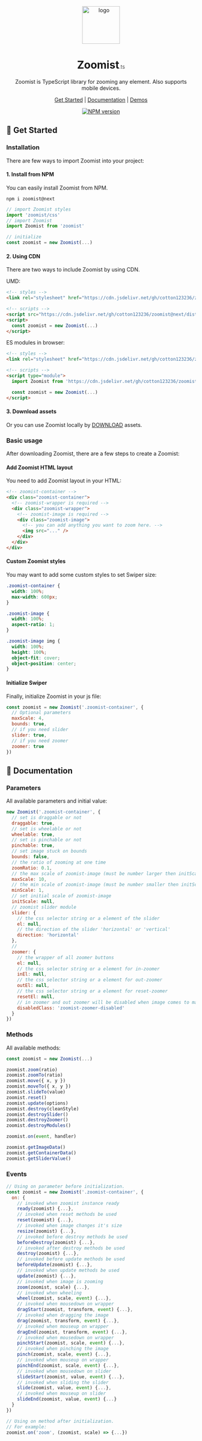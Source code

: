 <div align="center">
  <img src="https://i.imgur.com/fHxO8Fl.png" width="100px" height="100px" alt="logo" />
  <h1>Zoomist<span style="font-size: 14px; font-weight: 300;">.ts</span></h1>
  <p>Zoomist is TypeScript library for zooming any element. Also supports mobile devices.</p>
</div>

<p align="center">
  <a href="">Get Started</a> |
  <a href="">Documentation</a> |
  <a href="">Demos</a>
</p>

<div align="center">
  <a aria-label="NPM version" href="https://github.com/cotton123236/zoomist-ts">
    <img alt="NPM version" src="https://img.shields.io/badge/dynamic/json?url=https%3A%2F%2Fraw.githubusercontent.com%2Fcotton123236%2Fzoomist%2Fnext%2Fpackage.json&query=%24.version&style=for-the-badge&label=NPM&color=black" />
  </a>
</div>

## 🚀 Get Started

### Installation
There are few ways to import Zoomist into your project:

#### 1. Install from NPM
You can easily install Zoomist from NPM.
```
npm i zoomist@next
```

```js
// import Zoomist styles
import 'zoomist/css'
// import Zoomist
import Zoomist from 'zoomist'

// initialize
const zoomist = new Zoomist(...)
```

#### 2. Using CDN
There are two ways to include Zoomist by using CDN.

UMD:
```html
<!-- styles -->
<link rel="stylesheet" href="https://cdn.jsdelivr.net/gh/cotton123236/zoomist@next/dist/zoomist.css" />

<!-- scripts -->
<script src="https://cdn.jsdelivr.net/gh/cotton123236/zoomist@next/dist/zoomist.umd.js"></script>
<script>
  const zoomist = new Zoomist(...)
</script>
```
ES modules in browser:
```html
<!-- styles -->
<link rel="stylesheet" href="https://cdn.jsdelivr.net/gh/cotton123236/zoomist@next/dist/zoomist.css" />

<!-- scripts -->
<script type="module">
  import Zoomist from 'https://cdn.jsdelivr.net/gh/cotton123236/zoomist@next/dist/zoomist.js'

  const zoomist = new Zoomist(...)
</script>
```

#### 3. Download assets
Or you can use Zoomist locally by [DOWNLOAD](https://github.com/cotton123236/zoomist/archive/refs/heads/next.zip) assets.


### Basic usage
After downloading Zoomist, there are a few steps to create a Zoomist:

#### Add Zoomist HTML layout
You need to add Zoomist layout in your HTML:
```html
<!-- zoomist-container -->
<div class="zoomist-container">
  <!-- zoomist-wrapper is required -->
  <div class="zoomist-wrapper">
    <!-- zoomist-image is required -->
    <div class="zoomist-image">
      <!-- you can add anything you want to zoom here. -->
      <img src="..." />
    </div>
  </div>
</div>
```
#### Custom Zoomist styles
You may want to add some custom styles to set Swiper size:
```css
.zoomist-container {
  width: 100%;
  max-width: 600px;
}

.zoomist-image {
  width: 100%;
  aspect-ratio: 1;
}

.zoomist-image img {
  width: 100%;
  height: 100%;
  object-fit: cover;
  object-position: center;
}
```

#### Initialize Swiper
Finally, initialize Zoomist in your js file:
```js
const zoomist = new Zoomist('.zoomist-container', {
  // Optional parameters
  maxScale: 4,
  bounds: true,
  // if you need slider
  slider: true,
  // if you need zoomer
  zoomer: true
})
```


## 📖 Documentation

### Parameters
All available parameters and initial value:
```js
new Zoomist('.zoomist-container', {
  // set is draggable or not
  draggable: true,
  // set is wheelable or not
  wheelable: true,
  // set is pinchable or not
  pinchable: true,
  // set image stuck on bounds
  bounds: false,
  // the ratio of zooming at one time
  zoomRatio: 0.1,
  // the max scale of zoomist-image (must be number larger then initScale)
  maxScale: 10,
  // the min scale of zoomist-image (must be number smaller then initScale)
  minScale: 1,
  // set initial scale of zoomist-image
  initScale: null,
  // zoomist slider module
  slider: {
    // the css selector string or a element of the slider
    el: null,
    // the direction of the slider 'horizontal' or 'vertical'
    direction: 'horizontal'
  },
  //
  zoomer: {
    // the wrapper of all zoomer buttons
    el: null,
    // the css selector string or a element for in-zoomer
    inEl: null,
    // the css selector string or a element for out-zoomer
    outEl: null,
    // the css selector string or a element for reset-zoomer
    resetEl: null,
    // in zoomer and out zoomer will be disabled when image comes to maximin or minimum
    disabledClass: 'zoomist-zoomer-disabled'
  }
})
```

### Methods
All available methods:
```js
const zoomist = new Zoomist(...)

zoomist.zoom(ratio)
zoomist.zoomTo(ratio)
zoomist.move({ x, y })
zoomist.moveTo({ x, y })
zoomist.slideTo(value)
zoomist.reset()
zoomist.update(options)
zoomist.destroy(cleanStyle)
zoomist.destroySlider()
zoomist.destroyZoomer()
zoomist.destroyModules()

zoomist.on(event, handler)

zoomist.getImageData()
zoomist.getContainerData()
zoomist.getSliderValue()
```

### Events
```js
// Using on parameter before initialization.
const zoomist = new Zoomist('.zoomist-container', {
  on: {
    // invoked when zoomist instance ready
    ready(zoomist) {...},
    // invoked when reset methods be used
    reset(zoomist) {...},
    // invoked when image changes it's size
    resize(zoomist) {...},
    // invoked before destroy methods be used
    beforeDestroy(zoomist) {...},
    // invoked after destroy methods be used
    destroy(zoomist) {...},
    // invoked before update methods be used
    beforeUpdate(zoomist) {...},
    // invoked when update methods be used
    update(zoomist) {...},
    // invoked when image is zooming
    zoom(zoomist, scale) {...},
    // invoked when wheeling
    wheel(zoomist, scale, event) {...},
    // invoked when mousedown on wrapper
    dragStart(zoomist, transform, event) {...},
    // invoked when dragging the image
    drag(zoomist, transform, event) {...},
    // invoked when mouseup on wrapper
    dragEnd(zoomist, transform, event) {...},
    // invoked when mousedown on wrapper
    pinchStart(zoomist, scale, event) {...},
    // invoked when pinching the image
    pinch(zoomist, scale, event) {...},
    // invoked when mouseup on wrapper
    pinchEnd(zoomist, scale, event) {...},
    // invoked when mousedown on slider
    slideStart(zoomist, value, event) {...},
    // invoked when sliding the slider
    slide(zoomist, value, event) {...},
    // invoked when mouseup on slider
    slideEnd(zoomist, value, event) {...}
  }
})

// Using on method after initialization.
// For example:
zoomist.on('zoom', (zoomist, scale) => {...})
```
